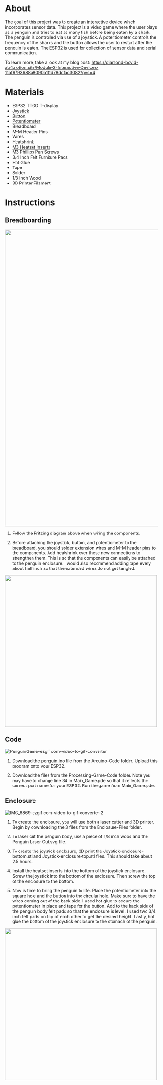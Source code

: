 # **About**
The goal of this project was to create an interactive device which incorporates sensor data. This project is a video game where the user plays as a penguin and tries to eat as many fish before being eaten by a shark. The penguin is controlled via use of a joystick. A potentiometer controls the frequency of the sharks and the button allows the user to restart after the penguin is eaten. The ESP32 is used for collection of sensor data and serial communication.

To learn more, take a look at my blog post: https://diamond-bovid-ab4.notion.site/Module-2-Interactive-Devices-11af9793688a8090a1f1d78dcfac3082?pvs=4

# **Materials**
- ESP32 TTGO T-display
- [Joystick](https://www.aliexpress.us/item/3256806002431759.html?spm=a2g0o.productlist.main.9.27cc669cp7PAyl&algo_pvid=5b7c1c10-8ecc-4a5a-93ae-169c947d8ba0&algo_exp_id=5b7c1c10-8ecc-4a5a-93ae-169c947d8ba0-4&pdp_npi=4%40dis%21USD%211.08%210.99%21%21%211.08%210.99%21%40210321dc17219345348044203eb837%2112000036194260765%21sea%21US%210%21ABX&curPageLogUid=DToZBiVTSLtx&utparam-url=scene%3Asearch%7Cquery_from%3A)
- [Button](https://www.aliexpress.us/item/3256806107122384.html?spm=a2g0o.order_list.order_list_main.47.21ef1802q6HtRj&gatewayAdapt=glo2usa#nav-specification)
- [Potentiometer](https://www.digikey.com/en/products/detail/sparkfun-electronics/COM-09806/7319606?s=N4IgTCBcDaIMIHkCyBaADATgBxoGwgF0BfIA)
- Breadboard
- M-M Header Pins
- Wires
- Heatshrink
- [M3 Heatset Inserts](https://www.adafruit.com/product/4255)
- M3 Phillips Pan Screws
- 3/4 Inch Felt Furniture Pads
- Hot Glue
- Tape
- Solder
- 1/8 Inch Wood
- 3D Printer Filament 

# **Instructions**
## Breadboarding
<img width="978"  src="https://github.com/user-attachments/assets/4fff7989-0ed2-4872-b0d3-4f44b46cdd2e">

1. Follow the Fritzing diagram above when wiring the components. 

2. Before attaching the joystick, button, and potentiometer to the breadboard, you should solder extension wires and M-M header pins to the components. Add heatshrink over these new connections to strengthen them. This is so that the components can easily be attached to the penguin enclosure. I would also recommend adding tape every about half inch so that the extended wires do not get tangled. 
<img width="500"  src= "https://github.com/user-attachments/assets/784b5d67-d500-488a-9bd9-5c3ea9a5796d">

## Code 
![PenguinGame-ezgif com-video-to-gif-converter](https://github.com/user-attachments/assets/5cdbf852-0f9f-4d90-9211-7ad932ac6242)

1. Download the penguin.ino file from the Arduino-Code folder. Upload this program onto your ESP32.
   
2. Download the files from the Processing-Game-Code folder. Note you may have to change line 34 in Main_Game.pde so that it reflects the correct port name for your ESP32. Run the game from Main_Game.pde.

## Enclosure
![IMG_6869-ezgif com-video-to-gif-converter-2](https://github.com/user-attachments/assets/68a963f4-1d59-47e0-806a-897705147117)

1. To create the enclosure, you will use both a laser cutter and 3D printer. Begin by downloading the 3 files from the Enclosure-Files folder.

2. To laser cut the penguin body, use a piece of 1/8 inch wood and the Penguin Laser Cut.svg file.
   
3. To create the joystick enclosure, 3D print the Joystick-enclosure-bottom.stl and Joystick-enclosure-top.stl files. This should take about 2.5 hours.
   
4. Install the heatset inserts into the bottom of the joystick enclosure. Screw the joystick into the bottom of the enclosure. Then screw the top of the enclosure to the bottom.

5. Now is time to bring the penguin to life. Place the potentiometer into the square hole and the button into the circular hole. Make sure to have the wires coming out of the back side. I used hot glue to secure the potentiometer in place and tape for the button. Add to the back side of the penguin body felt pads so that the enclosure is level. I used two 3/4 inch felt pads on top of each other to get the desired height. Lastly, hot glue the bottom of the joystick enclosure to the stomach of the penguin. 

<img width="500"  src= "https://github.com/user-attachments/assets/5b382172-6253-493f-bdd4-d96299fb73a7">

